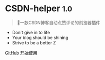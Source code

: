 <!-- _coverpage.md -->

# CSDN-helper <small>1.0</small>

> 🚀一款CSDN博客自动点赞评论的浏览器插件

- Don't give in to life
- Your blog should be shining
- Strive to be a better Z

[GitHub](https://github.com/superBoyJack/CSDN-helper)
[开始使用](#csdn-helper)

